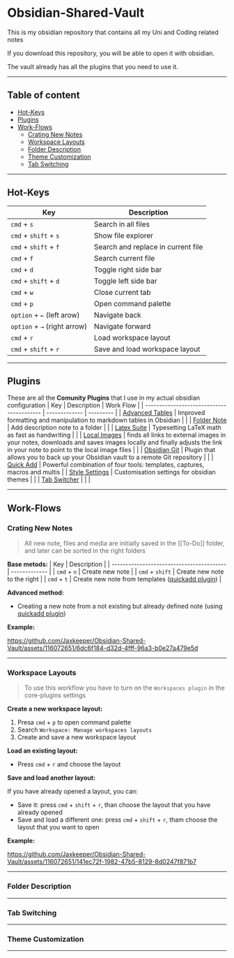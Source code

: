 # Obsidian-Shared-Vault
This is my obsidian repository that contains all my Uni and Coding related notes 

If you download this repository, you will be able to open it with obsidian. 

The vault already has all the plugins that you need to use it.

---
## Table of content
- [Hot-Keys](#Hot-Keys)
- [Plugins](#Plugins)
- [Work-Flows](#Work-Flows)
  - [Crating New Notes](#Crating-New-Notes)
  - [Workspace Layouts](#Workspace-Layouts)
  - [Folder Description](#Folder-Description)
  - [Theme Customization](#Theme-Customization)
  - [Tab Switching](#Tab-Switching)   


---
## Hot-Keys
| Key                                       | Description   |
| ----------------------------------------- | ------------- |
| ```cmd``` + ```s``` | Search in all files |
| ```cmd``` + ```shift``` + ```s``` | Show file explorer |
| ```cmd``` + ```shift``` + ```f``` | Search and replace in current file  |
| ```cmd``` + ```f``` |  Search current file |
| ```cmd``` + ```d``` |  Toggle right side bar |
| ```cmd``` + ```shift``` + ```d``` |  Toggle left side bar |
| ```cmd``` + ```w``` |  Close current tab |
| ```cmd``` + ```p``` |  Open command palette |
| ```option``` + ```←``` (left arow)| Navigate back  |
| ```option``` + ```→``` (right arrow)| Navigate forward |
| ```cmd``` + ```r``` | Load workspace layout |
| ```cmd``` + ```shift``` + ```r``` | Save and load workspace layout |

---
## Plugins
These are all the **Comunity Plugins** that I use in my actual obsidian configuration
| Key                                       | Description   | Work Flow |
| ----------------------------------------- | ------------- | --------- |
| [Advanced Tables](https://github.com/tgrosinger/advanced-tables-obsidian) | Improved formatting and manipulation to markdown tables in Obsidian |  |
| [Folder Note](https://github.com/xpgo/obsidian-folder-note-plugin) | Add description note to a folder  |  |
| [Latex Suite](https://github.com/artisticat1/obsidian-latex-suite) | Typesetting LaTeX math as fast as handwriting |  |
| [Local Images](https://github.com/aleksey-rezvov/obsidian-local-images) | finds all links to external images in your notes, downloads and saves images locally and finally adjusts the link in your note to point to the local image files |  |
| [Obsidian Git](https://github.com/denolehov/obsidian-git) | Plugin that allows you to back up your Obsidian vault to a remote Git repository |  |
| [Quick Add](https://github.com/chhoumann/quickadd) | Powerful combination of four tools: templates, captures, macros and multis |
| [Style Settings](https://github.com/mgmeyers/obsidian-style-settings) | Customisation settings for obsidian themes |  |
| [Tab Switcher](https://github.com/Vinzent03/tab-switcher) |  |  |

---

## Work-Flows

### Crating New Notes
> All new note, files and media are initially saved in the [[To-Do]] folder, and later can be sorted in the right folders

**Base metods:**
| Key                                       | Description   |
| ----------------------------------------- | ------------- |
| ```cmd``` + ```n``` | Create new note |
| ```cmd``` + ```shift``` | Create new note to the right |
| ```cmd``` + ```t``` | Create new note from templates ([quickadd plugin](https://github.com/chhoumann/quickadd))  |

**Advanced method:**
- Creating a new note from a not existing but already defined note (using [quickadd plugin](https://github.com/chhoumann/quickadd))

**Example:**

https://github.com/Jaxkeeper/Obsidian-Shared-Vault/assets/116072651/6dc6f184-d32d-4fff-96a3-b0e27a479e5d

---
### Workspace Layouts
> To use this workflow you have to turn on the ```Workspaces plugin``` in the core-plugins settings 

**Create a new workspace layout:**
1. Presa ```cmd``` + ```p``` to open command palette
2. Search ```Workspace: Manage workspaces layouts```
3. Create and save a new workspace layout

**Load an existing layout:**
-  Press ```cmd``` + ```r``` and choose the layout

**Save and load another layout:**

If you have already opened a layout, you can: 
- Save it: press ```cmd``` + ```shift``` + ```r```, than choose the layout that you have already opened
- Save and load a different one: press ```cmd``` + ```shift``` + ```r```, tham choose the layout that you want to open

**Example:**

https://github.com/Jaxkeeper/Obsidian-Shared-Vault/assets/116072651/141ec72f-1982-47b5-8129-8d0247f871b7

---
### Folder Description

---
### Tab Switching

---
### Theme Customization

---





